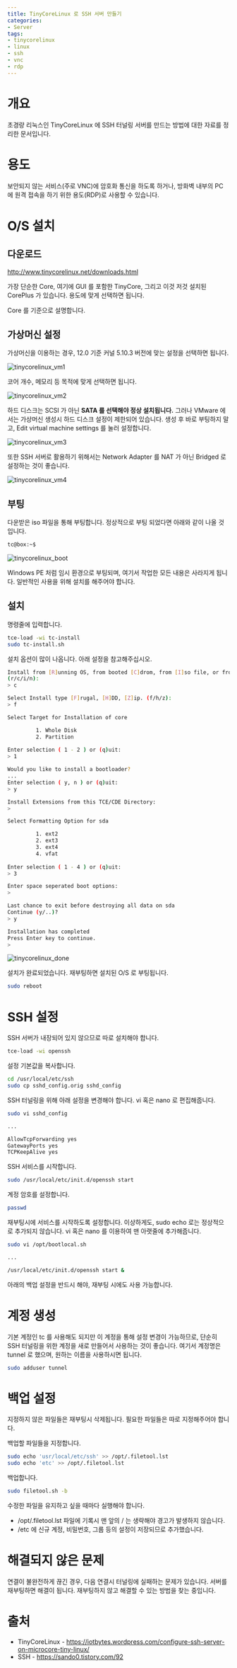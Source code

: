 ```yaml
---
title: TinyCoreLinux 로 SSH 서버 만들기
categories:
- Server
tags:
- tinycorelinux
- linux
- ssh
- vnc
- rdp
---
```


# 개요
초경량 리눅스인 TinyCoreLinux 에 SSH 터널링 서버를 만드는 방법에 대한 자료를 정리한 문서입니다.



# 용도
보안되지 않는 서비스(주로 VNC)에 암호화 통신을 하도록 하거나, 방화벽 내부의 PC 에 원격 접속을 하기 위한 용도(RDP)로 사용할 수 있습니다.



# O/S 설치

## 다운로드
<http://www.tinycorelinux.net/downloads.html>

가장 단순한 Core, 여기에 GUI 를 포함한 TinyCore, 그리고 이것 저것 설치된 CorePlus 가 있습니다. 용도에 맞게 선택하면 됩니다.

Core 를 기준으로 설명합니다.


## 가상머신 설정
가상머신을 이용하는 경우, 12.0 기준 커널 5.10.3 버전에 맞는 설정을 선택하면 됩니다.

![tinycorelinux_vm1](https://user-images.githubusercontent.com/28891204/121616651-3eab7680-ca9e-11eb-8884-7ccf1eb14076.png)

코어 개수, 메모리 등 목적에 맞게 선택하면 됩니다.

![tinycorelinux_vm2](https://user-images.githubusercontent.com/28891204/121616685-4e2abf80-ca9e-11eb-8e53-0ffc2b7b0e22.png)

하드 디스크는 SCSI 가 아닌 **SATA 를 선택해야 정상 설치됩니다.** 그러나 VMware 에서는 가상머신 생성시 하드 디스크 설정이 제한되어 있습니다. 생성 후 바로 부팅하지 말고, Edit virtual machine settings 를 눌러 설정합니다.

![tinycorelinux_vm3](https://user-images.githubusercontent.com/28891204/121616683-4d922900-ca9e-11eb-8314-87894d6f1f75.png)

또한 SSH 서버로 활용하기 위해서는 Network Adapter 를 NAT 가 아닌 Bridged 로 설정하는 것이 좋습니다.

![tinycorelinux_vm4](https://user-images.githubusercontent.com/28891204/121616680-4cf99280-ca9e-11eb-8f20-16bef46fe54e.png)



## 부팅
다운받은 iso 파일을 통해 부팅합니다.
정상적으로 부팅 되었다면 아래와 같이 나올 것입니다.

``` bash
tc@box:~$
```

![tinycorelinux_boot](https://user-images.githubusercontent.com/28891204/121616678-4c60fc00-ca9e-11eb-9e52-d2746c5d1d42.png)

Windows PE 처럼 임시 환경으로 부팅되며, 여기서 작업한 모든 내용은 사라지게 됩니다. 일반적인 사용을 위해 설치를 해주어야 합니다.


## 설치
명령줄에 입력합니다.

``` bash
tce-load -wi tc-install
sudo tc-install.sh
```

설치 옵션이 많이 나옵니다. 아래 설정을 참고해주십시오.

``` bash
Install from [R]unning OS, from booted [C]drom, from [I]so file, or from [N]et.
(r/c/i/n): 
> c

Select Install type [F]rugal, [H]DD, [Z]ip. (f/h/z):
> f

Select Target for Installation of core

         1. Whole Disk
         2. Partition
		 
Enter selection ( 1 - 2 ) or (q)uit:
> 1

Would you like to install a bootloader?
...
Enter selection ( y, n ) or (q)uit:
> y

Install Extensions from this TCE/CDE Directory:
> 

Select Formatting Option for sda

         1. ext2
         2. ext3
         3. ext4
         4. vfat
		 
Enter selection ( 1 - 4 ) or (q)uit:
> 3

Enter space seperated boot options:
> 

Last chance to exit before destroying all data on sda
Continue (y/..)?
> y

Installation has completed
Press Enter key to continue.
> 

```

![tinycorelinux_done](https://user-images.githubusercontent.com/28891204/121616674-4bc86580-ca9e-11eb-8526-444fcf66d2bf.png)

설치가 완료되었습니다. 재부팅하면 설치된 O/S 로 부팅됩니다.

``` bash
sudo reboot
```



# SSH 설정
SSH 서버가 내장되어 있지 않으므로 따로 설치해야 합니다.

``` bash
tce-load -wi openssh
```

설정 기본값을 복사합니다.

``` bash
cd /usr/local/etc/ssh
sudo cp sshd_config.orig sshd_config
```

SSH 터널링을 위해 아래 설정을 변경해야 합니다. vi 혹은 nano 로 편집해줍니다.

``` bash
sudo vi sshd_config

...

AllowTcpForwarding yes
GatewayPorts yes
TCPKeepAlive yes
```

SSH 서비스를 시작합니다.

``` bash
sudo /usr/local/etc/init.d/openssh start
```

계정 암호를 설정합니다.

``` bash
passwd
```

재부팅시에 서비스를 시작하도록 설정합니다.
이상하게도, sudo echo 로는 정상적으로 추가되지 않습니다.
vi 혹은 nano 를 이용하여 맨 아랫줄에 추가해줍니다.

``` bash
sudo vi /opt/bootlocal.sh

...

/usr/local/etc/init.d/openssh start &
```

아래의 백업 설정을 반드시 해야, 재부팅 시에도 사용 가능합니다.



# 계정 생성
기본 계정인 tc 를 사용해도 되지만 이 계정을 통해 설정 변경이 가능하므로, 단순히 SSH 터널링을 위한 계정을 새로 만들어서 사용하는 것이 좋습니다.
여기서 계정명은 tunnel 로 했으며, 원하는 이름을 사용하시면 됩니다.

``` bash
sudo adduser tunnel
```



# 백업 설정
지정하지 않은 파일들은 재부팅시 삭제됩니다. 필요한 파일들은 따로 지정해주어야 합니다.

백업할 파일들을 지정합니다.

``` bash
sudo echo 'usr/local/etc/ssh' >> /opt/.filetool.lst
sudo echo 'etc' >> /opt/.filetool.lst
```

백업합니다.

``` bash
sudo filetool.sh -b
```

수정한 파일을 유지하고 싶을 때마다 실행해야 합니다.

- /opt/.filetool.lst 파일에 기록시 맨 앞의 / 는 생략해야 경고가 발생하지 않습니다.
- /etc 에 신규 계정, 비밀번호, 그룹 등의 설정이 저장되므로 추가했습니다.



# 해결되지 않은 문제
연결이 불완전하게 끊긴 경우, 다음 연결시 터널링에 실패하는 문제가 있습니다.
서버를 재부팅하면 해결이 됩니다. 재부팅하지 않고 해결할 수 있는 방법을 찾는 중입니다.



# 출처
- TinyCoreLinux - <https://iotbytes.wordpress.com/configure-ssh-server-on-microcore-tiny-linux/>
- SSH - <https://sando0.tistory.com/92>
